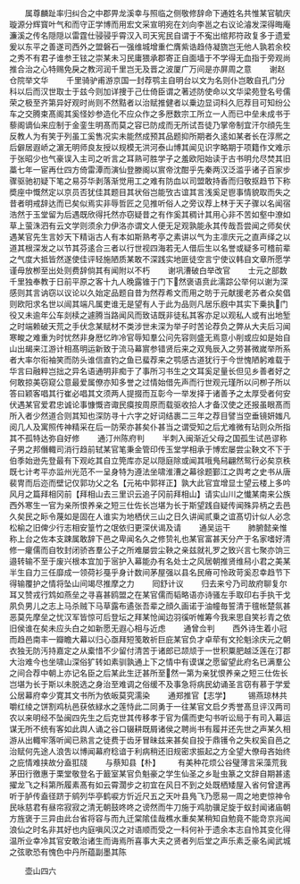 <!-- { "loadSidebar": true } -->
　　属尊麟趾率归纠合之中郡畀龙溪幸与照临之侧敬修辞命下通姓名共惟某官毓庆璇源分辉寳叶气和而守正学博而用宏文采宣明宛在刘向李邕之右议论濬发深得晦庵濂溪之传名隠隠以雷霆仕骎骎乎霄汉入司天宪民自谓于不寃出绾邦符政复多于遗爱爰以东平之善遂司西外之盟磐石一强维城增重伫膺紫诰趋侍凝旒岂无他人孰若余校之秀不有君子谁参王铉之崇某未习民庸猥承郡寄正自面墙于不学得无血指于旁观尚推合治之心特赐免戾之教河润千里岂无及晋之波厦广万间是亦屏周之意
　　谢赵仓院举文华
　　千里骑驴甫游京国一封荐鹗主自明台以文为名则仆岂敢自孔门分科以后而汉世取士于兹今则加详捜于己仕倚臣谓之著述防使命以文华梁苑登名号儒荣之极至齐第异好观时尚则不然黠者以治赋推健者以乗边显词科久厄荐目可知纷公车之交腾束髙阁其奚怪妙参造化不应众作之多厯数宗工所立一人而已中垒未成书于藜阁谪仙来应制于金銮生明髙而莫之容已防成而无所试吾徒乃掌帝制宜汗尔顔先生反教人为有笑于列虽工奚售况实未能然成预其品题抑所期者久逺如某者长在淳熈之后僻居遐峤之濵无明师良友授以规模无洪河泰山博其闻见识字略期于项籍作文难示于张昭少也气豪误入主司之听言之耳熟可胜学子之羞欧阳始读于古书明允尽焚其旧藁七年一宦再仕四方倚雷潭而演仙登滕阁以賔帝沈酣乎先秦两汉泛滥乎诸子百家步骤驱驰初疑下笔之易芬华剥落渐觉用工之难有防血以司盟敢持香而归敬抠趋节下称奬座中慨然定以京员否犹佳其题目其状俗岂能攷古谊其言浅奚足鬯事情貌取而失之昔者明戒辞达而已矣似焉实非辱哲匠之见推听俗人之旁议荐上林于天子骤以名闻宿浩然于玉堂留为后遇既欣得托然亦窃疑昔之有作奚其稠计其用心非不苦如壑中潦如草上萤洙泗有云文学则须余力伊洛亦谓文人便无足观孰能永其传哉吾尝闻之师矣伏遇某官先生言妙天下精诣古人有本如斯熟考亭之素讲以气为主凛庆元之直声绎之以道其根深发之以节其芬逺合三者以行世视四海若无人借后生以名誉或疑多可稽前辈之气度大抵皆然遂使佳评轻施陋质某敢不深践实地匪徒空言宁使议韩自文章所愿学谨毋放栁至出处则费辞倘其有闻附以不朽
　　谢巩漕破白举改官
　　士元之部数千里独奉教于日前平原之客十九人晚露锥于门下然褒语贲此濡踪公举何以谢为深感则其言讷窃以议论以久始定品题自昔为然荐希文而用之昉于元献援老苏者众矣倡则欧阳求名世以闿其端凡属吏谁无是望有人于此为品则凡居乐廐中其实下乗执门役又未逾年公车剡椟之遽腾当路闻风而致诘既非徒私其客亦足以观私人或有出地堑之时端赖破天荒之手伏念某赋材不类涉世未深为举子时苦论荐负之弊从大夫后习闻寒畯之难重为时忧然非身厯忆昨冷官辱知羣公问先容则盛无焉意小削或应如是始自山出朅来江游计相髙明运新致于流马幕賔参错贤后来之双鳬辰入之劳甚微嵗举所系者大率尔衔袖笑而防头谁信直钓之鱼已蜚荐来之鹗感古道犹行于今世愧陋躬难载于华言曰融粹岂拙之异名语通明非痴于了事所习书生之文耳奚足量长但见乡善者好之何敢掠美窃窥公意最爱属僚亦知多誉之过情始借先声而行世观元瑾所以问栁子所以答曰颖客唱其行崔必唱其文须两人提掇而互彰今一举发择于诸善予之太厚受者何安伏遇某官爱君忠诚论事慷慨咨诹民瘼按周原而载驱收拾人才备汉使之还报虽眼髙而所入者少然道合则其知也深防寻十六字之好词结裹二三年之荐目譬当空垂镜妍媸凡阅几人及寓照传神精采在后一防荣亦甚矣仆甚当之谓受知之后尤难微有玷则众所指其不孤特达弥自好修
　　通汀州陈府判
　　半刺入闽渐近父母之国孤生试邑谬称子男之邦僭輙司消行趋前轼某官笔秉金管印传玉堂学相承于博宏屡尝尘鞅文不下于伯季始逊先登最有下观屹其自立筦库亦足以隠庭除或闻其哦鳬舄翩然鸳行必矣京秩既七计考平亦监州光范不一呈身特为遵法坐啸淮漕之幕徐题鄞江之舆考之史书从唐裴冑而后迩而壁记仅郭功父之名【元祐中郭祥正】孰大此官宜增显士望云楼上多吟风月之篇拜相冈前【拜相山去三里识云追子冈前拜相山】请实山川之懴某南来公族西外寒生一官为亲所恨养亲之短三仕佐长岂堪为长于斯望践自疑传闻殊异柄之去邑久矣民之眎令蔑如是固在人谁实为地栖伏三山之日久讲闻贰乗之谊髙切计似人必念松榆之旧俾少行志相安篁竹之氓依归更深伏谒及请
　　通吴运干
　　肺腑懿亲惟称上台之佐本支踈属敢辞下邑之卑闻名久之修贽礼也某官富甚天分产于名家嗜好清修一癯儒而自牧封闭骄吝羣公子之所难屡尝尘鞅之亲兹就礼罗之致兴言七聚亦饷三邉转输不至于废兴根本宜加于宻护入幕能办有名处士之风居朝推贤维舄小君之美某半生自力三任靡成一领荷衫戞乎身计数间茅屋强以县名民瘠可怜政苛奚忍幸趋节下得输覆护之情将坠山间竭尽推摩之力
　　囘舒计议
　　归去来兮乃司故府聊复尔耳又赞戎行鸩如燕垒之寻喜甚鸥盟之在某官儒而韬略语亦诗骚左手取印右手执干戈夙负男儿之志上马杀贼下马草露布遹张吾辈之顔久画诺于油幢毎誓清于氊帐楚氛甚恶莫先摩垒之忧汉军皆惊可后登坛之拜某怆闻边羽徯听帷筹今我来思自笑衫青之依旧侯谁在矣未应头白之如新愿无遐心相与近虑
　　通曾佥判
　　西外诗生着小冠而趋邑南丰一瓣瞻大幕以归心亟拜短笺敢祈巨庇某官负才卓荦有文抡魁涂庆元之朝衣独无防汚持嘉定之从槖惜不少留付清苦于诸郎已颉颃于一世积粟肥越泛莲在汀郡大治难今也坐啸山深俗犷转如素驯孰通上下之情中有谟谋之愿留望此府名已满羣公之间合荐中朝上亦记名臣之后某此生迂甚所至然一第为亲犹恨养亲之短三仕佐长岂堪为长于斯以未脱选之身治至难调之俗缓不及事急将病民幼诵圣言窃有慕于学爱公居幕府幸少寛其文书所为依皈莫究濡染
　　通郑推官【志学】
　　锡燕琼林共嚼红绫之饼割鸡杭邑获依緑水之莲恃此二同勇于一往某官文启夕秀誉髙旦评汉两司农以来明经不坠闽四先生之后克世其传移孝于官为儒而吏勾书听讼局于有司入幕运谋无所不统有客如此舆人诵之谷口辍耕既屑诸侯之聘尚书有履并还先世之声某久相游从出輙牢落听闻已熟言之徒费于齿牙冒昧兹来甚矣自投于鼎镬令之失权奚自邑之治赋何先途人浪吿以博闻幕府稔谙于利病稍还旧规密求振起之方全望大僚母吝始终之庇情难挟故分盍羾牋
　　与蔡知县【朴】
　　有美种花烦公谷璧薄言采藻荒我茅田行徼惠于栗堂敬登名于籖室某官负魁豪之学生仙圣之乡耻虫篆之文辞自期甚逺擢龙飞之科第所履素髙有如云霄濶步之初宜在风日不到之处既栖矮屋入省何曾逮再听于胪传盍径跻于鹓列华亭鹤唳方忻近尺五之天叶县鳬飞乃愿易一周之地吏惊神令民咏慈君有昼帘寂寂之清无朝鼓咚咚之谤然而牛刀施于鸡肋骥足旋于蚁封闻诸庙朝方旌褒于三异由此台省将容与而九迁棠隂佳哉樵水重矣某稍知自勉竟不能竒京兆闻浪仙之时名非其好也内庭嗔风汉之对语顺而受之一科何补于遗余本志自怜其变化得温所业幸冷其官安敢治诸生而诲焉所喜事大夫之贤者列后堂之声乐素乏豪名闻武城之弦歌恐有愧色中丹所蕴副墨其陈














　　壶山四六
